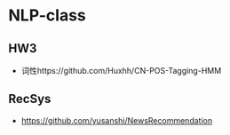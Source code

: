 # NLP-class

## HW3
- 词性https://github.com/Huxhh/CN-POS-Tagging-HMM


## RecSys
- https://github.com/yusanshi/NewsRecommendation


